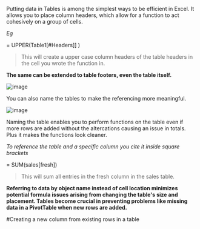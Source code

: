 Putting data in Tables is among the simplest ways to be efficient in Excel. It allows you to place column headers, which allow for a function to act cohesively on a group of cells. 

*Eg*

= UPPER(Table1[#Headers]] )

>This will create a upper case column headers of the table headers in the cell you wrote the function in.

**The same can be extended to table footers, even the table itself.**

![image](https://github.com/Glen-Ochieng/Useful-Excel-Functions-for-Data-Analysis./assets/155974295/fcdd732b-b23a-466d-8ebf-2b8f908cc1e6)

You can also name the tables to make the referencing more meaningful.

![image](https://github.com/Glen-Ochieng/Excel-for-Data-Analysis./assets/155974295/a72407f4-74cc-4812-b3cd-be1b6ca00701)

Naming the table enables you to perform functions on the table even if more rows are added without the altercations causing an issue in totals. Plus it makes the functions look cleaner. 

*To reference the table and a specific column you cite it inside square brackets*

= SUM(sales[fresh])

>This will sum all entries in the fresh column in the sales table.


**Referring to data by object name instead of cell location minimizes potential formula issues arising from changing the table's size and placement. Tables become crucial in preventing problems like missing data in a PivotTable when new rows are added.** 


#Creating a new column from existing rows in a table
